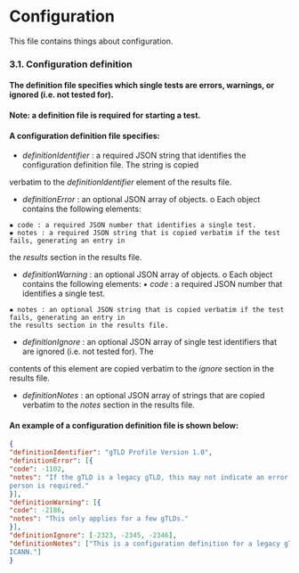 # Configuration

This file contains things about configuration.



### 3.1. Configuration definition

#### The definition file specifies which single tests are errors, warnings, or ignored (i.e. not tested for).

#### Note: a definition file is required for starting a test.

#### A configuration definition file specifies:

- _definitionIdentifier_ : a required JSON string that identifies the configuration definition file. The string is copied

verbatim to the _definitionIdentifier_ element of the results file.

- _definitionError_ : an optional JSON array of objects.
    o Each object contains the following elements:

```
▪ code : a required JSON number that identifies a single test.
▪ notes : a required JSON string that is copied verbatim if the test fails, generating an entry in
```
the _results_ section in the results file.

- _definitionWarning_ : an optional JSON array of objects.
    o Each object contains the following elements:
       ▪ _code_ : a required JSON number that identifies a single test.

```
▪ notes : an optional JSON string that is copied verbatim if the test fails, generating an entry in
the results section in the results file.
```
- _definitionIgnore_ : an optional JSON array of single test identifiers that are ignored (i.e. not tested for). The

contents of this element are copied verbatim to the _ignore_ section in the results file.

- _definitionNotes_ : an optional JSON array of strings that are copied verbatim to the _notes_ section in the results
    file.

#### An example of a configuration definition file is shown below:


``` json
{
"definitionIdentifier": "gTLD Profile Version 1.0",
"definitionError": [{
"code": -1102,
"notes": "If the gTLD is a legacy gTLD, this may not indicate an error, review by a
person is required."
}],
"definitionWarning": [{
"code": -2186,
"notes": "This only applies for a few gTLDs."
}],
"definitionIgnore": [-2323, -2345, -2346],
"definitionNotes": ["This is a configuration definition for a legacy gTLD.", "Developed by
ICANN."]
}
```

